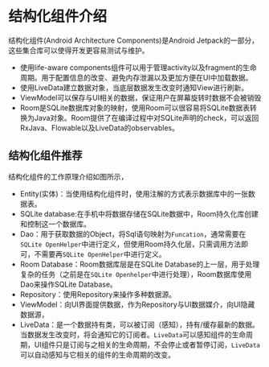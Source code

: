 # 结构化组件介绍

结构化组件\(Android Architecture Components\)是Android Jetpack的一部分，这些集合库可以使得开发更容易测试与维护。

* 使用life-aware components组件可以用于管理activity以及fragment的生命周期。用于配置信息的改变、避免内存泄漏以及更加方便在UI中加载数据。
* 使用LiveData建立数据对象，当底层数据发生改变时通知View进行刷新。
* ViewModel可以保存与UI相关的数据，保证用户在屏幕旋转时数据不会被销毁
* Room是SQLite数据库对象的映射，使用Room可以很容易将SQLite数据表转换为Java对象。Room提供了在编译过程中对SQLite声明的check，可以返回RxJava、Flowable以及LiveData的observables。

## 结构化组件推荐

结构化组件的工作原理介绍如图所示，

* Entity\(实体\)：当使用结构化组件时，使用注解的方式表示数据库中的一张数据表。
* SQLite database:在手机中将数据存储在SQLite数据中，Room持久化库创建和控制这一个数据库。
* Dao：用于获取数据的Object，将Sql语句映射为`Funcation`，通常需要在`SQLite OpenHelper`中进行定义，但使用Room持久化层，只需调用方法即可，不需要再`SQLite OpenHelper`中进行定义。
* Room Database：Room数据库层是在SQLite Database的上一层，用于处理复杂的任务（之前是在`SQLite Openhelper`中进行处理），Room数据库使用Dao来操作SQLite Database。
* Repository：使用Repository来操作多种数据源。
* ViewModel：向UI界面提供数据，作为Repository与UI数据媒介，向UI隐藏数据源，
* LiveData：是一个数据持有类，可以被订阅（感知），持有/缓存最新的数据。当数据发生改变时，将会通知它的订阅者。`LiveData`可以感知组件的生命周期，UI组件只是订阅与之相关的生命周期，不会停止或者暂停订阅，`LiveData`可以自动感知与它相关的组件的生命周期的改变。

